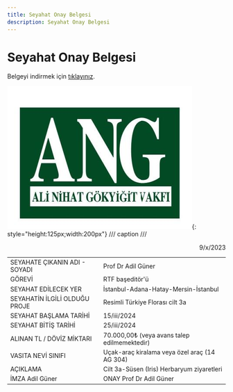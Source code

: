 ```yaml
---
title: Seyahat Onay Belgesi
description: Seyahat Onay Belgesi
---
```


# Seyahat Onay Belgesi

Belgeyi indirmek için [tıklayınız](../assets/mali_rehber/seyahat_onay_belgesi.xlsx).

![Seyahat Onay Belgesi](../assets/mali_rehber/mr_01.jpg){: style="height:125px;width:200px"}
/// caption
///

<div style="display: flex; justify-content: space-between;">
  <span></span>
  <span>9/x/2023</span>
</div>

<div style="display: flex; justify-content: center;">
 <table style="width: 100%;">
    <tr>
      <td>SEYAHATE ÇIKANIN ADI - SOYADI</td>
      <td>Prof Dr Adil Güner</td>
    </tr>
    <tr>
      <td>GÖREVİ</td>
      <td>RTF başeditör'ü</td>
    </tr>
    <tr>
      <td>SEYAHAT EDİLECEK YER</td>
      <td>İstanbul-Adana-Hatay-Mersin-İstanbul</td>
    </tr>
    <tr>
      <td>SEYAHATİN İLGİLİ OLDUĞU PROJE</td>
      <td>Resimli Türkiye Florası cilt 3a</td>
    </tr>
    <tr>
      <td>SEYAHAT BAŞLAMA TARİHİ</td>
      <td>15/iii/2024</td>
    </tr>
    <tr>
      <td>SEYAHAT BİTİŞ TARİHİ</td>
      <td>25/iii/2024</td>
    </tr>
    <tr>
      <td>ALINAN TL / DÖVİZ MİKTARI</td>
      <td>70.000,00₺ (veya avans talep edilmemektedir)</td>
    </tr>
    <tr>
      <td>VASITA NEVİ SINIFI</td>
      <td>Uçak-araç kiralama veya özel araç (14 AG 304)</td>
    </tr>
    <tr>
      <td>AÇIKLAMA</td>
      <td>Cilt 3a-Süsen (Iris) Herbaryum ziyaretleri</td>
    </tr>
    <tr>
      <td>İMZA Adil Güner</td>
      <td>ONAY Prof Dr Adil Güner</td>
    </tr>
  </table>
</div>